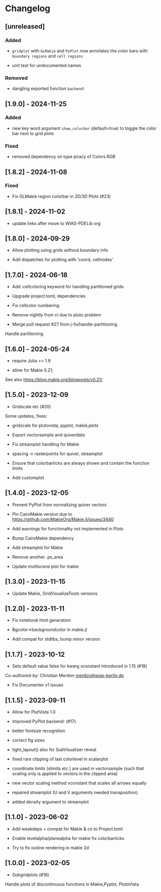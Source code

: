 # Changelog

## [unreleased]

### Added

- `gridplot` with `GLMakie` and `PyPlot` now annotates the color bars with `boundary regions` and `cell regions`

- unit test for undocumented names

### Removed

- dangling exported function `backend!`

## [1.9.0] - 2024-11-25

### Added

- new key word argument `show_colorbar` (default=true) to toggle the color bar next to grid plots

### Fixed

- removed dependency on type piracy of Colors.RGB

## [1.8.2] - 2024-11-08

### Fixed

- Fix GLMakie region colorbar in 2D/3D Plots (#23)

## [1.8.1] - 2024-11-02
- update links after move to WIAS-PDELib org

## [1.8.0] - 2024-09-29

- Allow plotting using grids without boundary info

- Add dispatches for plotting with 'coord, cellnodes'


## [1.7.0] - 2024-06-18

- Add :cellcoloring keyword for handling partitioned grids

- Upgrade project.toml, dependencies

- Fix cellcolor numbering

- Remove nightly from ci due to pluto problem

- Merge pull request #27 from j-fu/handle-partitioning

Handle partitioning

## [1.6.0] - 2024-05-24

* require Julia >= 1.9

* allow for Makie 0.21;

See also https://blog.makie.org/blogposts/v0.21/



## [1.5.0] - 2023-12-09

- Gridscale etc (#20)

Some updates, fixes:

* gridscale for plutovista, pyplot, makie,plots

* Export vectorsample and quiverdata

* Fix streamplot handling for Makie

* spacing -> rasterpoints for quiver, streamplot

* Ensure that colorbarticks are always shown and contain the function limits

* Add customplot



## [1.4.0] - 2023-12-05

- Prevent PyPlot from normalizing quiver vectors

- Pin CairoMakie version due to https://github.com/MakieOrg/Makie.jl/issues/3440

- Add warnings for functionality not implemented in Plots

- Bump CairoMakie dependency

- Add streamplot for Makie

- Remove another .px_area

- Update multiscene plot for makie



## [1.3.0] - 2023-11-15

- Update Makie, GridVisualizeTools versions

## [1.2.0] - 2023-11-11

- Fix notebook html generation

- Bgcolor->backgroundcolor in makie.jl

- Add compat for stdlibs, bump minor version


## [1.1.7] - 2023-10-12

- Sets default value false for kwarg vconstant introduced in 1.15 (#18)

Co-authored-by: Christian Merdon <merdon@wias-berlin.de>
- Fix Documenter v1 issues


## [1.1.5] - 2023-09-11

- Allow for PlutVista 1.0

- Improved PyPlot backend: (#17)

* better fontsize recognition

* correct fig sizes

* tight_layout() also for SubVisualizer reveal

* fixed rare clipping of last colorlevel in scalarplot

* coordinate limits (xlimits etc.) are used in vectorsample (such that scaling only is applied to vectors in the clipped area)

* new vector scaling method vconstant that scales all arrows equally

* repaired streamplot (U and V arguments needed transposition)

* added density argument to streamplot



## [1.1.0] - 2023-06-02

- Add weakdeps + compat for Makie & co to Project.toml

- Enable levelalpha/planealpha for makie
fix colorbarticks

- Try to fix isoline rendering in makie 2d



## [1.0.0] - 2023-02-05

- Subgridplots (#16)

Handle plots of discontinuous functions in Makie,Pyplot, PlutoVista
